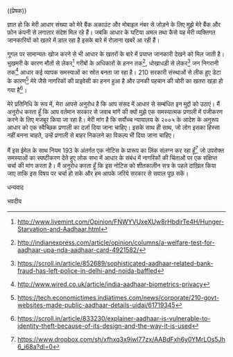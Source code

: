 ((प्रेषक))

ज्ञात हो कि मेरी आधार संख्या को मेरे बैंक अकाउंट और मोबाइल नंबर से जोड़ने के लिए मुझे मेरे बैंक और फ़ोन कंपनी से लगातार संदेश मिल रहे हैं। जबकि आधार के घटिया अमल तथा कैसे यह मेरी व्यक्तिगत जानकारियों को खतरे में डाल रहा है इसके बारे में रोज़ाना खबरें आ रही हैं।

गूगल पर सामान्यतः खोज करने से भी आधार के खतरों के बारे में प्रयाप्त जानकारी देखने को मिल जाती है। भुखमरी के कारण मौतों से लेकर[^1] गरीबों के अधिकारों के हनन तक[^2], धोखाधड़ी से लेकर[^3] जन निगरानी तक[^4] आधार कई व्यापक समस्याओं का स्रोत बनता जा रहा है। 210 सरकारी संस्थाओं से लीक हुए डेटा के कारण[^5] मेरे जैसे नागरिकों की प्राइवेसी का हनन हुआ है और उनकी पहचान की चोरी का खतरा खड़ा हो गया है[^6]।

मेरे प्रतिनिधि के रूप में, मेरा आपसे अनुरोध है कि आप संसद में आधार से सम्बंधित इन मुद्दों को उठाएं। मैं अनुरोध करता हूँ कि आप वर्तमान सरकार से जवाब मांगें की क्यों मुझे एक समस्यात्मक प्रणाली में पंजीकरण करने के लिए मजबूर किया जा रहा है। मेरी मांग है कि सर्वोच्च न्यायालय के २००५ के आदेश के अनुरूप आधार को एक स्वैच्छिक प्रणाली का दर्ज़ा दिया जाना चाहिए। इसके साथ ही साथ, जो लोग इसका हिस्सा नहीं बनना चाहते, उन्हें प्रणाली से बाहर निकलने का विकल्प भी दिया जाना चाहिए।

मैं इस ईमेल के साथ नियम 193 के अंतर्गत एक नोटिस के प्रारूप का लिंक संलग्न कर रहा हूँ[^7] जो उपरोक्त समस्याओं का स्पष्टीकरण देते हुए लोक सभा में आधार के संबंध में नागरिकों की चिंताओं पर एक संक्षिप्त चर्चा की मांग करता है। मैं अनुरोध करता हूँ कि इस नोटिस को शीतकालीन सत्र के पहले दाख़िल किया जाए ताकि इस विषय पर चर्चा हो सके और हम आपके जरिये सरकार से सवाल पूछ सकें।

धन्यवाद

भवदीय

[^1]: http://www.livemint.com/Opinion/FNWYVUxeXUw8rHbdirTe4H/Hunger-Starvation-and-Aadhaar.html
[^2]: http://indianexpress.com/article/opinion/columns/a-welfare-test-for-aadhaar-upa-nda-aadhaar-card-4921582/
[^3]: https://scroll.in/article/852689/sophisticated-aadhaar-related-bank-fraud-has-left-police-in-delhi-and-noida-baffled
[^4]: http://www.wired.co.uk/article/india-aadhaar-biometrics-privacy
[^5]: https://tech.economictimes.indiatimes.com/news/corporate/210-govt-websites-made-public-aadhaar-details-uidai/61719345
[^6]: https://scroll.in/article/833230/explainer-aadhaar-is-vulnerable-to-identity-theft-because-of-its-design-and-the-way-it-is-used
[^7]: https://www.dropbox.com/sh/xfhxq3x9iwl77zx/AABdFxh6y0YMrLOs5Jh6_i68a?dl=0